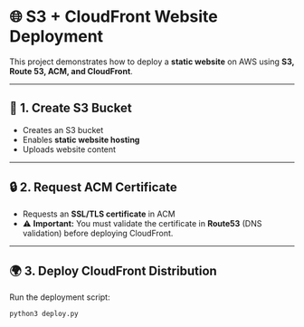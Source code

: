 # 🌐 S3 + CloudFront Website Deployment

This project demonstrates how to deploy a **static website** on AWS using **S3, Route 53, ACM, and CloudFront**.

---

## 🚀 1. Create S3 Bucket

- Creates an S3 bucket
- Enables **static website hosting**
- Uploads website content

---

## 🔒 2. Request ACM Certificate

- Requests an **SSL/TLS certificate** in ACM
- ⚠️ **Important:** You must validate the certificate in **Route53** (DNS validation) before deploying CloudFront.

---

## 🌍 3. Deploy CloudFront Distribution

Run the deployment script:

```bash
python3 deploy.py

